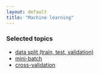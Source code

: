 ```yaml
---
layout: default
title: "Machine learning"
---
```


### Selected topics

* <a href="data_split">data split (train, test, validation)</a>
* <a href="mini_batch">mini-batch</a>
* <a href="cross_validation">cross-validation</a>



